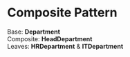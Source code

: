 # Composite Pattern

Base: **Department** <br/>
Composite: **HeadDepartment** <br/>
Leaves: **HRDepartment** & **ITDepartment**
